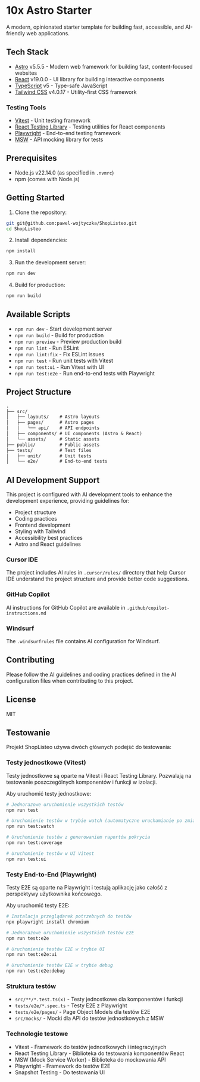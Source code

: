 # 10x Astro Starter

A modern, opinionated starter template for building fast, accessible, and AI-friendly web applications.

## Tech Stack

- [Astro](https://astro.build/) v5.5.5 - Modern web framework for building fast, content-focused websites
- [React](https://react.dev/) v19.0.0 - UI library for building interactive components
- [TypeScript](https://www.typescriptlang.org/) v5 - Type-safe JavaScript
- [Tailwind CSS](https://tailwindcss.com/) v4.0.17 - Utility-first CSS framework

### Testing Tools
- [Vitest](https://vitest.dev/) - Unit testing framework
- [React Testing Library](https://testing-library.com/docs/react-testing-library/intro/) - Testing utilities for React components
- [Playwright](https://playwright.dev/) - End-to-end testing framework
- [MSW](https://mswjs.io/) - API mocking library for tests

## Prerequisites

- Node.js v22.14.0 (as specified in `.nvmrc`)
- npm (comes with Node.js)

## Getting Started

1. Clone the repository:

```bash
git git@github.com:pawel-wojtyczka/ShopListeo.git
cd ShopListeo
```

2. Install dependencies:

```bash
npm install
```

3. Run the development server:

```bash
npm run dev
```

4. Build for production:

```bash
npm run build
```

## Available Scripts

- `npm run dev` - Start development server
- `npm run build` - Build for production
- `npm run preview` - Preview production build
- `npm run lint` - Run ESLint
- `npm run lint:fix` - Fix ESLint issues
- `npm run test` - Run unit tests with Vitest
- `npm run test:ui` - Run Vitest with UI
- `npm run test:e2e` - Run end-to-end tests with Playwright

## Project Structure

```md
.
├── src/
│   ├── layouts/    # Astro layouts
│   ├── pages/      # Astro pages
│   │   └── api/    # API endpoints
│   ├── components/ # UI components (Astro & React)
│   └── assets/     # Static assets
├── public/         # Public assets
├── tests/          # Test files
│   ├── unit/       # Unit tests
│   └── e2e/        # End-to-end tests
```

## AI Development Support

This project is configured with AI development tools to enhance the development experience, providing guidelines for:

- Project structure
- Coding practices
- Frontend development
- Styling with Tailwind
- Accessibility best practices
- Astro and React guidelines

### Cursor IDE

The project includes AI rules in `.cursor/rules/` directory that help Cursor IDE understand the project structure and provide better code suggestions.

### GitHub Copilot

AI instructions for GitHub Copilot are available in `.github/copilot-instructions.md`

### Windsurf

The `.windsurfrules` file contains AI configuration for Windsurf.

## Contributing

Please follow the AI guidelines and coding practices defined in the AI configuration files when contributing to this project.

## License

MIT

## Testowanie

Projekt ShopListeo używa dwóch głównych podejść do testowania:

### Testy jednostkowe (Vitest)

Testy jednostkowe są oparte na Vitest i React Testing Library. Pozwalają na testowanie poszczególnych komponentów i funkcji w izolacji.

Aby uruchomić testy jednostkowe:

```bash
# Jednorazowe uruchomienie wszystkich testów
npm run test

# Uruchomienie testów w trybie watch (automatyczne uruchamianie po zmianach)
npm run test:watch

# Uruchomienie testów z generowaniem raportów pokrycia
npm run test:coverage

# Uruchomienie testów w UI Vitest
npm run test:ui
```

### Testy End-to-End (Playwright)

Testy E2E są oparte na Playwright i testują aplikację jako całość z perspektywy użytkownika końcowego.

Aby uruchomić testy E2E:

```bash
# Instalacja przeglądarek potrzebnych do testów
npx playwright install chromium

# Jednorazowe uruchomienie wszystkich testów E2E
npm run test:e2e

# Uruchomienie testów E2E w trybie UI
npm run test:e2e:ui

# Uruchomienie testów E2E w trybie debug
npm run test:e2e:debug
```

### Struktura testów

- `src/**/*.test.ts(x)` - Testy jednostkowe dla komponentów i funkcji
- `tests/e2e/*.spec.ts` - Testy E2E z Playwright
- `tests/e2e/pages/` - Page Object Models dla testów E2E
- `src/mocks/` - Mocki dla API do testów jednostkowych z MSW

### Technologie testowe

- Vitest - Framework do testów jednostkowych i integracyjnych
- React Testing Library - Biblioteka do testowania komponentów React
- MSW (Mock Service Worker) - Biblioteka do mockowania API
- Playwright - Framework do testów E2E
- Snapshot Testing - Do testowania UI
